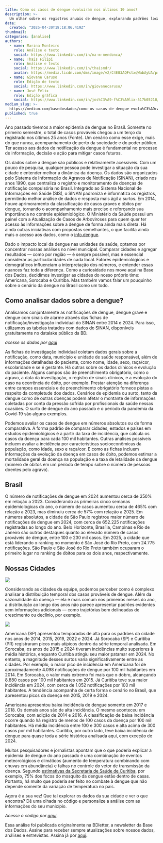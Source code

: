 ```yaml
---
title: Como os casos de dengue evoluíram nos últimos 10 anos?
description: >-
  Um olhar sobre os registros anuais de dengue, explorando padrões locais e variações entre municípios
date:
  created: "2025-04-30T18:18:06.419Z"
thumbnail: 
categories: [analise]
authors:
  - name: Marina Monteiro 
    role: Análise e texto
    social: https://www.linkedin.com/in/ma-m-mendonca/
  - name: Thais Filipi
    role: Análise e texto
    social: https://www.linkedin.com/in/thaismdr/
    avatar: https://media.licdn.com/dms/image/v2/C4E03AQFstxqWabAyUA/profile-displayphoto-shrink_200_200/profile-displayphoto-shrink_200_200/0/1584489568236?e=2147483647&v=beta&t=mol7Kc8PgxgJatgvNYRkyffL8opuIgFgRdiY7vXB1HA
  - name: Giovane Caruso
    role: Edição de texto
    social: https://www.linkedin.com/in/giovanecaruso/
  - name: José Félix
    role: Edição gráfica
    social: https://www.linkedin.com/in/jos%C3%A9-f%C3%A9lix-517b05210/
medium_slug: >-
  https://medium.com/basedosdados/como-os-casos-de-dengue-evolu%C3%ADram-nos-%C3%BAltimos-10-anos-54a8145f2de7
published: true
---
```


Ano passado tivemos a maior epidemia de dengue no Brasil. Somente no primeiro semestre, o total de casos prováveis chegou a um terço do registrado nos últimos 25 anos (Fonte). Um cenário como esse exige, mais do que nunca, acompanhamento de perto da sociedade e do poder público. Ter acesso aos dados de notificação da dengue é fundamental no processo de informação, decisão e ação para mitigar casos futuros.

Os dados sobre a dengue são públicos e relativamente acessíveis. Com um pouco de pesquisa, qualquer pessoa pode investigar a situação da sua cidade e entender melhor a dinâmica da doença. Os dados são organizados pelo Sistema de Informação de Agravos de Notificação (SINAN), criado nos anos 1990, que centraliza o registro e monitoramento de doenças de notificação compulsória no Brasil. Integrado ao Sistema Nacional de Informações em Saúde (SIS), o SINAN padroniza e informatiza os registros, permitindo melhor análise de dados e resposta mais ágil a surtos. Em 2014, houve aprimoramento da classificação de casos graves e óbitos por dengue, tornando o acompanhamento mais preciso e reforçando sua importância no controle epidemiológico. O Ministério da Saúde possui um painel com a Atualização de Casos de Arboviroses para quem quer ter acesso às informações sobre a dengue de forma ainda mais direta. Há ainda outras iniciativas com propostas semelhantes, o que facilita ainda mais o acesso aos dados, como o [info.dengue](https://info.dengue.mat.br/).

Dado o impacto local da dengue nas unidades de saúde, optamos por concentrar nossas análises no nível municipal. Comparar cidades e agregar resultados — como por região — é sempre possível, mas é essencial considerar as particularidades de cada local. Fatores epidemiológicos e demográficos influenciam a interpretação dos números, e entender essas nuances faz toda a diferença. Como a curiosidade nos move aqui na Base dos Dados, decidimos investigar as cidades do nosso próprio time: Americana, Sorocaba e Curitiba. Mas também vamos falar um pouquinho sobre o cenário da dengue no Brasil como um todo.

## Como analisar dados sobre a dengue?

Analisamos conjuntamente as notificações de dengue, dengue grave e dengue com sinais de alarme através das fichas de notificação/investigação individual do SINAN entre 2014 e 2024. Para isso, utilizamos as tabelas tratados com dados do SINAN, disponíveis gratuitamente no datalake público da BD.

_acesse os dados por [aqui](https://basedosdados.org/dataset/f51134c2-5ab9-4bbc-882f-f1034603147a?table=9bdbca38-d97f-47fa-b422-84477a6b68c8)_

As fichas de investigação individual coletam dados gerais sobre a notificação, como data, município e unidade de saúde responsável, além de informações detalhadas do paciente, como nome, idade, sexo, raça/cor, escolaridade e se é gestante. Há outras sobre os dados clínicos e evolução do paciente. Alguns campos são de preenchimento obrigatório, como o agravo, a data da investigação, o registro de sinais clínicos, e a evolução do caso na ocorrência de óbito, por exemplo. Prestar atenção na diferença entre campos essenciais e de preenchimento obrigatório fornece pistas a respeito da completude dos dados. Cenários de epidemia ou surto, tanto da dengue como de outras doenças podem afetar o montante de informações coletadas por conta da pressão sofrida por profissionais da saúde nessas ocasiões. O surto de dengue do ano passado e o período da pandemia da Covid-19 são alguns exemplos.

Podemos avaliar os casos de dengue em números absolutos ou de forma comparativa. A forma padrão de comparar cidades, estados e países em estudos epidemiológicos é a partir da taxa de incidência, que calcula os casos da doença para cada 100 mil habitantes. Outras análises possíveis incluem avaliar a incidência por características socioeconômicas da população, como idade, sexo e raça/cor. E como as fichas incluem informações da evolução da doença em casos de óbito, podemos estimar a mortalidade geral da doença na população e a taxa de letalidade da dengue (número de óbitos em um período de tempo sobre o número de pessoas doentes pelo agravo).

## Brasil

O número de notificações de dengue em 2024 aumentou cerca de 350% em relação a 2023. Considerando as primeiras cinco semanas epidemiológicas do ano, o número de casos aumentou cerca de 465% com relação a 2023, mas diminuiu cerca de 57% com relação a 2025. Em números absolutos, a cidade de São Paulo registrou maior número de notificações de dengue em 2024, com cerca de 652.225 notificações registradas ao longo do ano. Belo Horizonte, Brasília, Campinas e Rio de Janeiro são outros destaques quanto ao elevado número de casos prováveis de dengue, entre 100 e 230 mil casos. Em 2025, a cidade que está liderando o ranking no momento é São José do Rio Preto, com 24.775 notificações. São Paulo e São José do Rio Preto também ocuparam o primeiro lugar no ranking de óbitos para os dois anos, respectivamente.

## Nossas Cidades

<Image src="/blog/como-os-casos-de-dengue-evoluiram-nos-ultimos-10-anos/grafico_1.webp"/>

Considerando as cidades da equipe, podemos perceber como é complexo analisar a distribuição temporal dos casos prováveis de dengue. Além da sazonalidade da doença — ela é mais comum nos primeiros meses do ano, a distribuição ao longo dos anos não parece apresentar padrões evidentes sem informações adicionais — como trajetórias bem delineadas de crescimento ou declínio, por exemplo.

<Image src="/blog/como-os-casos-de-dengue-evoluiram-nos-ultimos-10-anos/grafico_2.webp"/>

Americana (SP) apresentou temporadas de alta para os padrões da cidade nos anos de 2014, 2015, 2019, 2022 e 2024. Já Sorocaba (SP) e Curitiba (PR) registraram picos mais atípicos dentro da série temporal analisada. Em Sorocaba, os anos de 2015 e 2024 tiveram incidências muito superiores à média histórica, enquanto Curitiba atingiu seu maior patamar em 2024. No entanto, a magnitude desses surtos varia significativamente entre as cidades. Por exemplo, o maior pico de incidência em Americana foi de aproximadamente 4.098 notificações de dengue por 100 mil habitantes em 2014. Em Sorocaba, o valor mais extremo foi mais que o dobro, alcançando 8.880 casos por 100 mil habitantes em 2015. Já Curitiba teve sua maior incidência em 2024, com cerca de 1.052 notificações por 100 mil habitantes. A tendência acompanha de certa forma o cenário no Brasil, que apresentou picos da doença em 2015, 2019 e 2024.

Americana apresentou baixa incidência de dengue somente em 2017 e 2018. Os demais anos são de alta incidência. O mesmo aconteceu em Sorocaba, com adição de 2014 e 2016. A classificação de baixa incidência ocorre quando há registro de menos de 100 casos da doença por 100 mil habitantes. Há média incidência entre 100 e 300 casos e alta acima de 300 casos por mil habitantes. Curitiba, por outro lado, teve baixa incidência de dengue para quase toda a série histórica analisada aqui, com exceção de 2024.

Muitos pesquisadores e jornalistas apontam que o que poderia explicar a epidemia de dengue do ano passado é uma combinação de eventos meteorológicos e climáticos (aumento de temperatura combinando com chuvas em abundância) e falhas no controle do vetor de transmissão da doença. Segundo [estimativas da Secretaria de Saúde de Curitiba](https://www.brasildefato.com.br/2024/02/20/em-curitiba-75-dos-focos-do-mosquito-da-dengue-estao-dentro-de-casas/), por exemplo, 75% dos focos do mosquito da dengue estão dentro de casas. Portanto, há muito que poderia ser feito no combate à dengue que não depende somente da variação de temperatura no país.

Agora é a sua vez! Que tal explorar os dados da sua cidade e ver o que encontra? Dê uma olhada no código e personalize a análise com as informações do seu município.

_Acesse o código por [aqui](https://github.com/basedosdados/analises/blob/main/redes_sociais/br_ms_sinan.microdados_dengue_20250319.ipynb)_.

Essa análise foi publicada originalmente na BDletter, a newsletter da Base dos Dados. Assine para receber sempre atualizações sobre nossos dados, análises e entrevistas. Assina já por [aqui](https://info.basedosdados.org/newsletter?_gl=1*fqpar9*_gcl_aw*R0NMLjE3MzY4NTc2MDEuQ2owS0NRaUFzNWk4QmhEbUFSSXNBR0U0eEh5TkJHeWhWLWQzWTFJd1AxenZlS0ZtNUhjM2FsOTFVOGxKLXVfWFhqdGozYUhOaEwtVTloMGFBaUR2RUFMd193Y0I.*_gcl_au*ODc4NTYyMTUxLjE3NDAzOTk0ODk.).